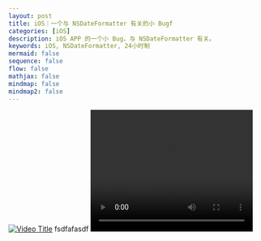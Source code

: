 ```yaml
---
layout: post
title: iOS｜一个与 NSDateFormatter 有关的小 Bugf
categories: [iOS]
description: iOS APP 的一个小 Bug，与 NSDateFormatter 有关。
keywords: iOS, NSDateFormatter, 24小时制
mermaid: false
sequence: false
flow: false
mathjax: false
mindmap: false
mindmap2: false
---
```

[![Video Title](https://img.youtube.com/vi/视频ID/0.jpg)](https://www.bilibili.com/video/BV14J4114768?p=114&vd_source=a8f48f8869d026c9ba0957ed2e059ae3)
fsdfafasdf
<video width="320" height="240" controls>
  <source src="video/8-5.mp4" type="video/mp4">
</video>
